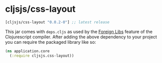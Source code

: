 # cljsjs/css-layout

[](dependency)
```clojure
[cljsjs/css-layout "0.0.2-0"] ;; latest release
```
[](/dependency)

This jar comes with `deps.cljs` as used by the [Foreign Libs][flibs] feature
of the Clojurescript compiler. After adding the above dependency to your project
you can require the packaged library like so:

```clojure
(ns application.core
  (:require cljsjs.css-layout))
```

[flibs]: https://github.com/clojure/clojurescript/wiki/Foreign-Dependencies
